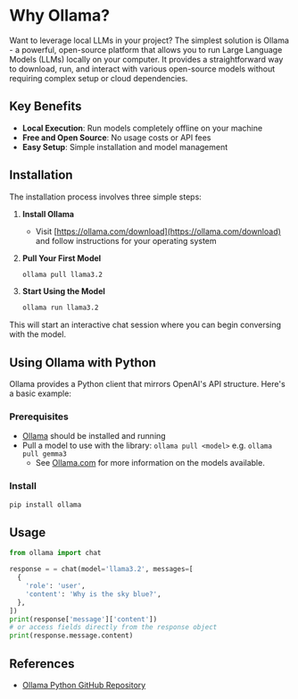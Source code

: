# Why Ollama?

Want to leverage local LLMs in your project? The simplest solution is Ollama - a powerful, open-source platform that allows you to run Large Language Models (LLMs) locally on your computer. It provides a straightforward way to download, run, and interact with various open-source models without requiring complex setup or cloud dependencies.

## Key Benefits

- **Local Execution**: Run models completely offline on your machine
- **Free and Open Source**: No usage costs or API fees
- **Easy Setup**: Simple installation and model management

## Installation

The installation process involves three simple steps:

1. **Install Ollama**
   - Visit [https://ollama.com/download](https://ollama.com/download) and follow instructions for your operating system

2. **Pull Your First Model**
   ```bash
   ollama pull llama3.2
   ```

3. **Start Using the Model**
   ```bash
   ollama run llama3.2
   ```

This will start an interactive chat session where you can begin conversing with the model.

## Using Ollama with Python

Ollama provides a Python client that mirrors OpenAI's API structure. Here's a basic example:

### Prerequisites

- [Ollama](https://ollama.com/download) should be installed and running
- Pull a model to use with the library: `ollama pull <model>` e.g. `ollama pull gemma3`
  - See [Ollama.com](https://ollama.com/search) for more information on the models available.

### Install

```sh
pip install ollama
```

## Usage

```python
from ollama import chat

response = = chat(model='llama3.2', messages=[
  {
    'role': 'user',
    'content': 'Why is the sky blue?',
  },
])
print(response['message']['content'])
# or access fields directly from the response object
print(response.message.content)
```

## References
- [Ollama Python GitHub Repository](https://github.com/ollama/ollama-python)